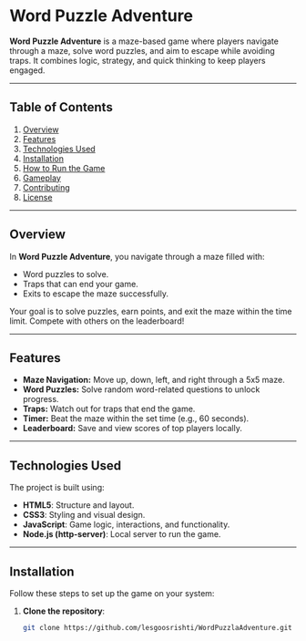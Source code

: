 # Word Puzzle Adventure

**Word Puzzle Adventure** is a maze-based game where players navigate through a maze, solve word puzzles, and aim to escape while avoiding traps. It combines logic, strategy, and quick thinking to keep players engaged.

---

## **Table of Contents**
1. [Overview](#overview)
2. [Features](#features)
3. [Technologies Used](#technologies-used)
4. [Installation](#installation)
5. [How to Run the Game](#how-to-run-the-game)
6. [Gameplay](#gameplay)
7. [Contributing](#contributing)
8. [License](#license)

---

## **Overview**

In **Word Puzzle Adventure**, you navigate through a maze filled with:
- Word puzzles to solve.
- Traps that can end your game.
- Exits to escape the maze successfully.

Your goal is to solve puzzles, earn points, and exit the maze within the time limit. Compete with others on the leaderboard!

---

## **Features**

- **Maze Navigation:** Move up, down, left, and right through a 5x5 maze.
- **Word Puzzles:** Solve random word-related questions to unlock progress.
- **Traps:** Watch out for traps that end the game.
- **Timer:** Beat the maze within the set time (e.g., 60 seconds).
- **Leaderboard:** Save and view scores of top players locally.

---

## **Technologies Used**

The project is built using:
- **HTML5**: Structure and layout.
- **CSS3**: Styling and visual design.
- **JavaScript**: Game logic, interactions, and functionality.
- **Node.js (http-server)**: Local server to run the game.

---

## **Installation**

Follow these steps to set up the game on your system:

1. **Clone the repository**:
   ```bash
   git clone https://github.com/lesgoosrishti/WordPuzzlaAdventure.git
